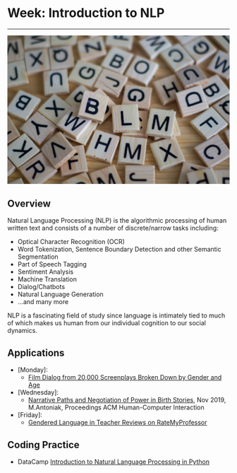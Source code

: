 # Week: Introduction to NLP
<hr>

![Map Image](images/img_iphs290_nlp_intro_alvensia-angela-_N0srPVrfVk-unsplash.jpg)

## Overview

Natural Language Processing (NLP) is the algorithmic processing of human written text and consists of a number of discrete/narrow tasks including:

* Optical Character Recognition (OCR)
* Word Tokenization, Sentence Boundary Detection and other Semantic Segmentation
* Part of Speech Tagging
* Sentiment Analysis
* Machine Translation
* Dialog/Chatbots
* Natural Language Generation
* ...and many more

NLP is a fascinating field of study since language is intimately tied to much of which makes us human from our individual cognition to our social dynamics.



## Applications

- [Monday]: 
    * [Film Dialog from 20,000 Screenplays Broken Down by Gender and Age](https://pudding.cool/2017/03/film-dialogue/)
- [Wednesday]: 
    * [Narrative Paths and Negotiation of Power in Birth Stories](https://dl.acm.org/doi/pdf/10.1145/3359190), Nov 2019, M.Antoniak, Proceedings ACM Human-Computer Interaction 
- [Friday]: 
    * [Gendered Language in Teacher Reviews on RateMyProfessor](https://benschmidt.org/profGender/)


## Coding Practice

* DataCamp [Introduction to Natural Language Processing in Python](https://app.datacamp.com/learn/courses/introduction-to-natural-language-processing-in-python)







